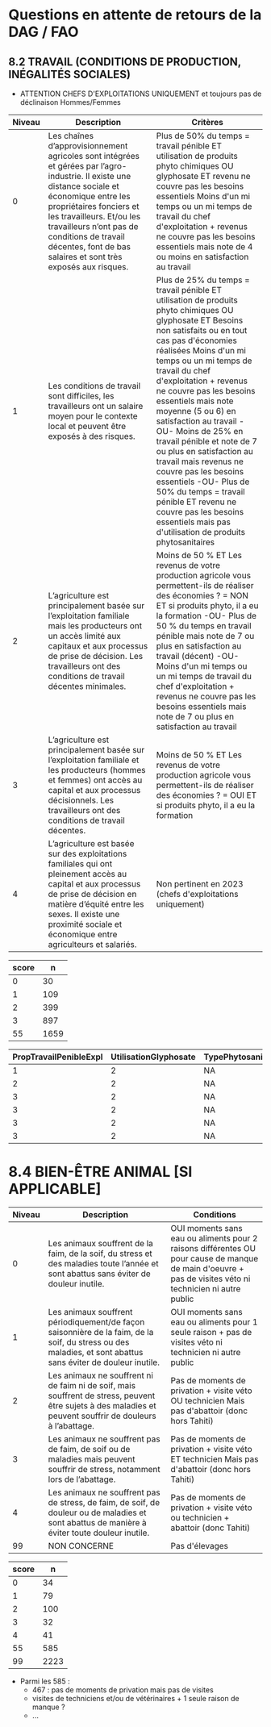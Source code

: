 # Questions en attente de retours de la DAG / FAO

## 8.2 TRAVAIL (CONDITIONS DE PRODUCTION, INÉGALITÉS SOCIALES)

- ATTENTION CHEFS D'EXPLOITATIONS UNIQUEMENT et toujours pas de déclinaison Hommes/Femmes

| Niveau | Description | Critères |
|--------|-------------|----------|
| 0      | Les chaînes d’approvisionnement agricoles sont intégrées et gérées par l’agro-industrie. Il existe une distance sociale et économique entre les propriétaires fonciers et les travailleurs. Et/ou les travailleurs n’ont pas de conditions de travail décentes, font de bas salaires et sont très exposés aux risques. | Plus de 50% du temps = travail pénible ET utilisation de produits phyto chimiques OU glyphosate ET revenu ne couvre pas les besoins essentiels <OU> Moins d'un mi temps ou un mi temps de travail du chef d'exploitation + revenus ne couvre pas les besoins essentiels mais note de 4 ou moins en satisfaction au travail |
| 1      | Les conditions de travail sont difficiles, les travailleurs ont un salaire moyen pour le contexte local et peuvent être exposés à des risques. | Plus de 25% du temps = travail pénible ET utilisation de produits phyto chimiques OU glyphosate ET Besoins non satisfaits ou en tout cas pas d'économies réalisées <OU> Moins d'un mi temps ou un mi temps de travail du chef d'exploitation + revenus ne couvre pas les besoins essentiels mais note moyenne (5 ou 6) en satisfaction au travail -OU- Moins de 25% en travail pénible et note de 7 ou plus en satisfaction au travail mais revenus ne couvre pas les besoins essentiels -OU- Plus de 50% du temps = travail pénible ET revenu ne couvre pas les besoins essentiels mais pas d'utilisation de produits phytosanitaires |
| 2      | L’agriculture est principalement basée sur l’exploitation familiale mais les producteurs ont un accès limité aux capitaux et aux processus de prise de décision. Les travailleurs ont des conditions de travail décentes minimales. | Moins de 50 % ET Les revenus de votre production agricole vous permettent-ils de réaliser des économies ? = NON ET si produits phyto, il a eu la formation -OU- Plus de 50 % du temps en travail pénible mais note de 7 ou plus en satisfaction au travail (décent) -OU- Moins d'un mi temps ou un mi temps de travail du chef d'exploitation + revenus ne couvre pas les besoins essentiels mais note de 7 ou plus en satisfaction au travail |
| 3      | L’agriculture est principalement basée sur l’exploitation familiale et les producteurs (hommes et femmes) ont accès au capital et aux processus décisionnels. Les travailleurs ont des conditions de travail décentes. | Moins de 50 % ET Les revenus de votre production agricole vous permettent-ils de réaliser des économies ? = OUI ET si produits phyto, il a eu la formation |
| 4      | L’agriculture est basée sur des exploitations familiales qui ont pleinement accès au capital et aux processus de prise de décision en matière d’équité entre les sexes. Il existe une proximité sociale et économique entre agriculteurs et salariés. | Non pertinent en 2023 (chefs d'exploitations uniquement) |

| score | n    |
|-------|------|
| 0     | 30   |
| 1     | 109  |
| 2     | 399  |
| 3     | 897  |
| 55    | 1659 |

| PropTravailPenibleExpl | UtilisationGlyphosate | TypePhytosanit__1 | FormationPhytosanit | BesoinsSatisf | Economies | nombre |
|------------------------|-----------------------|-------------------|---------------------|---------------|-----------|--------|
| 1                      | 2                     | NA                | NA                  | 2             | NA        | 321    |
| 2                      | 2                     | NA                | NA                  | 2             | NA        | 263    |
| 3                      | 2                     | NA                | NA                  | 1             | 2         | 227    |
| 3                      | 2                     | NA                | NA                  | 1             | 3         | 204    |
| 3                      | 2                     | NA                | NA                  | 2             | NA        | 160    |
| 3                      | 2                     | NA                | NA                  | 1             | 1         | 74     |

# 8.4 BIEN-ÊTRE ANIMAL [SI APPLICABLE]

| Niveau | Description                                                                                                         | Conditions                                                                                       |
|--------|---------------------------------------------------------------------------------------------------------------------|--------------------------------------------------------------------------------------------------|
| 0      | Les animaux souffrent de la faim, de la soif, du stress et des maladies toute l’année et sont abattus sans éviter de douleur inutile. | OUI moments sans eau ou aliments pour 2 raisons différentes OU pour cause de manque de main d'oeuvre + pas de visites véto ni technicien ni autre public |
| 1      | Les animaux souffrent périodiquement/de façon saisonnière de la faim, de la soif, du stress ou des maladies, et sont abattus sans éviter de douleur inutile. | OUI moments sans eau ou aliments pour 1 seule raison + pas de visites véto ni technicien ni autre public |
| 2      | Les animaux ne souffrent ni de faim ni de soif, mais souffrent de stress, peuvent être sujets à des maladies et peuvent souffrir de douleurs à l’abattage. | Pas de moments de privation + visite véto OU technicien Mais pas d'abattoir (donc hors Tahiti) |
| 3      | Les animaux ne souffrent pas de faim, de soif ou de maladies mais peuvent souffrir de stress, notamment lors de l’abattage. | Pas de moments de privation + visite véto ET technicien Mais pas d'abattoir (donc hors Tahiti) |
| 4      | Les animaux ne souffrent pas de stress, de faim, de soif, de douleur ou de maladies et sont abattus de manière à éviter toute douleur inutile. | Pas de moments de privation + visite véto ou technicien + abattoir (donc Tahiti) |
| 99     | NON CONCERNE                                                                                                        | Pas d'élevages                                                                                    |

| score | n    |
|-------|------|
| 0     | 34   |
| 1     | 79   |
| 2     | 100  |
| 3     | 32   |
| 4     | 41   |
| 55    | 585  |
| 99    | 2223 |

- Parmi les 585 :
   - 467 : pas de moments de privation mais pas de visites
   - visites de techniciens et/ou de vétérinaires + 1 seule raison de manque ?
   - ...


